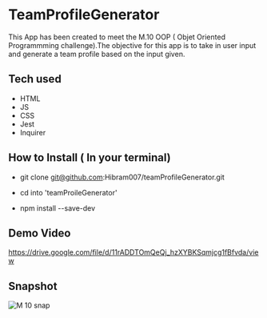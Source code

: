 # TeamProfileGenerator
This App has been created to meet the M.10 OOP ( Objet Oriented Programmming challenge).The objective for this app is to take in user input and generate a team profile based on the input given.

## Tech used
- HTML
- JS
- CSS
- Jest
- Inquirer

## How to Install ( In your terminal)
- git clone git@github.com:Hibram007/teamProfileGenerator.git

- cd into 'teamProileGenerator'

- npm install --save-dev

## Demo Video
https://drive.google.com/file/d/11rADDTOmQeQj_hzXYBKSqmjcg1fBfvda/view

## Snapshot
![M 10 snap](https://user-images.githubusercontent.com/87105978/145079549-bb28f825-1cb7-4e5e-a57e-8573eacd4734.png)